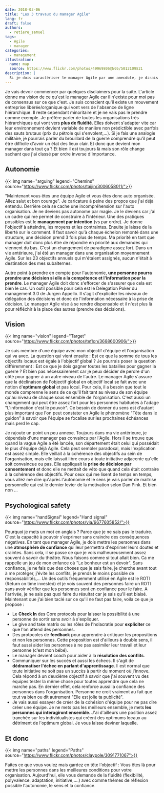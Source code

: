 ```yaml
---
date: 2018-03-06
title: "Les 3 travaux du manager Agile"
lang: fr
draft: false
authors:
  - retiere_samuel
tags:
  - Agile
  - manager
categories:
  - management
illustration:
  name: map
  source: https://www.flickr.com/photos/49969806@N05/5012109821
description: |
  Si je dois caractériser le manager Agile par une anecdote, je dirais qu'il peut partir en vacances pendant 2 mois sans que cela pose de problème mais que sans lui pendant 6 mois c'est la Bérézina.
---
```


Je vais devoir commencer par quelques disclaimers pour la suite. L'article donne ma vision de ce qu'est le manager Agile car il n'existe pour moi pas de consensus sur ce que c'est. Je suis conscient qu'il existe un mouvement entreprise libérée/organique qui vont vers de l'absence de ligne hiérarchique. Il reste cependant minoritaire et je ne vais pas le prendre comme exemple. Je préfère parler de toutes les organisations très hiérarchiques qui vont vers **plus de fluidité**. Elles doivent s'adapter vite car leur environnement devient variable de manière non prédictible avec parfois des sauts brutaux (prix du pétrole qui s'envolent,...). Si je fais une analogie militaire, je pourrais parler du brouillard de la guerre comprendre qu'il peut être difficile d'avoir un état des lieux clair. Et donc que devient mon manager dans tout ça ? Et bien il est toujours là mais son rôle change sachant que j'ai classé par ordre inverse d'importance.

## Autonomie

{{< img name="arguing" legend="Chemins" source="https://www.flickr.com/photos/taijin/3006058011/">}}

"Maintenant vous êtes une équipe Agile et vous êtes donc auto organisée. Allez salut et bon courage". Je caricature à peine des propos que j'ai déjà entendu. Derrière cela se cache une incompréhension sur l'auto organisation. Je ne deviens pas autonome par magie. Je le deviens car j'ai un cadre qui me permet de construire à l'intérieur. Une des pratiques possibles est le **management par intention** (vs par ordre). Je donne l'objectif à atteindre, les moyens et les contraintes. Ensuite je laisse de la liberté sur le comment. Il faut savoir qu'à chaque échelon remonté dans une structure, une décision prend 3 fois plus de temps. Ma priorité en tant que manager doit donc plus être de répondre en priorité aux demandes qui viennent du bas. C'est un changement de paradigme assez fort. Dans un vie antérieure, j'ai été un manager dans une organisation moyennement Agile. Sur les 23 objectifs annuels qui m'étaient assignés, aucun n'était à destination des mes subalternes.

Autre point à prendre en compte pour l'autonomie, **une personne pourra prendre une décision si elle a la compétence et l'information pour la prendre**. Le manager Agile doit donc s'efforcer de s'assurer que cela est bien le cas. Un outil possible pour cela est le Delegation Poker du management 3.0 de Jurgen Appello. Il s'agit d'expliciter les niveaux de délégation des décisions et donc de l'information nécessaire à la prise de décision. Le manager Agile vise à se rendre dispensable et il n'est plus là pour réfléchir à la place des autres (prendre des décisions).

## Vision

{{< img name="vision" legend="Target" source="https://www.flickr.com/photos/teflon/3668600906/">}}

Je suis membre d'une équipe avec mon objectif d'équipe et l'organisation qui va avec. La question qui vient ensuite : Est ce que la somme de tous les objectifs locaux est égale à l'objectif global ? Je pourrais poser la question différemment : Est ce que je dois gagner toutes les batailles pour gagner la guerre ? Et bien pas nécessairement car je peux décider de perdre d'un côté pour gagner à un autre niveau de l'autre. Le manager Agile s'assure que la déclinaison de l'objectif global en objectif local se fait avec une notion d'**optimum global** et pas local. Pour cela, il a besoin que tout le monde comprenne le sens de ce qu'il fait tant au niveau de son équipe qu'au niveau de chaque sous ensemble de l'organisation. C'est aussi un changement qui peut être assez fort pour les personnes habituées à l'adage "L'information c'est le pouvoir". Ce besoin de donner du sens est d'autant plus important que l'on peut constater en Agile le phénomène "Tête dans le guidon" à savoir que l'équipe se focalise sur les prochaines échéances mais perd le cap.

Je rajoute un point un peu annexe. Toujours dans ma vie antérieure, je dépendais d'une manager pas convaincu par l'Agile. Hors il se trouve que quand la vague Agile a été lancée, son département était celui qui possédait le plus d'équipe déjà Agile. Cela peut sembler paradoxal, mais l'explication est assez simple. Elle veillait à la cohérence des objectifs au sein de l'organisation, mais elle laissait libre cours à toute initiative adjacente qu'elle soit convaincue ou pas. Elle appliquait la **prise de décision par consentement** et donc elle ne mettait de véto que quand cela était contraire à la cohérence des objectifs. Pour ceux qui me lisent de temps en temps, vous allez me dire qu'après l'autonomie et le sens je vais parler de maitrise personnelle qui est le dernier levier de la motivation selon Dan Pink. Et bien non ...

## Psychological safety

{{< img name="handSignal" legend="Hand signal" source="https://www.flickr.com/photos/via/9677605852/">}}

Pourquoi je mets un mot en anglais ? Parce que je ne sais pas le traduire. C'est la capacité à pouvoir s'exprimer sans craindre des conséquences négatives. En tant que manager Agile, je dois mettre les personnes dans une **atmosphère de confiance** qui leur permettra d'exprimer leurs doutes et craintes. Sans cela, il se passe ce que je vois malheureusement assez souvent à savoir du théâtre. Nous faisons comme si tout allait bien. Ca me rappelle un jeu de mon enfance où "Le bonheur est un devoir". Sans confiance, je ne fais que des choses que je sais faire, je cherche avant tout à me protéger, j'évite les conflits, je prends le moins possible de responsabilités,... Un des outils fréquemment utilisé en Agile est le ROTI (Return on time invested) et je vois souvent des personnes faire un ROTI sans avoir vérifier que les personnes sont en confiance pour le faire. A l'arrivée, je ne sais pas quoi faire du résultat car je sais qu'il est biaisé. Maintenant que j'ai bien taclé sur ce qu'il ne faut pas faire, voila ce que je propose :<br>
- Le **Check In** des Core protocols pour laisser la possibilité à une personne de sortir sans avoir à s'expliquer.<br>
- Le give and take matrix ou les rôles de l'holacratie pour **expliciter** ce que l'on attend des personnes.<br>
- Des protocoles de **feedback** pour apprendre à critiquer les propositions et non les personnes. Cette proposition est d'ailleurs à double sens, il faut aussi aider les personnes à ne pas assimiler leur travail et leur personne (c'est mon bébé).<br>
- Le manager devient coach  pour aider à la **résolution des conflits**.<br>
- Communiquer sur les succès et aussi les échecs. Il s'agit de **dédramatiser l'échec en parlant d'apprentissage**. Il est normal que toute initiative ne soit pas un succès à partir du moment où j'innove. Cela répond à un deuxième objectif à savoir que j'ai souvent vu des équipes tester la même chose pour toutes apprendre que cela ne marche pas. En dernier effet, cela renforce aussi la confiance des personnes dans l'organisation. Personne ne croit vraiment au fait que tout va bien ou dit autrement "Elle est jolie ta publicité".<br>
- Je vais aussi essayer de créer de la cohésion d'équipe pour ne pas dire créer une équipe. Je ne mets pas les meilleurs ensemble, je mets **les personnes qui interagiront ensemble**. J'ai d'ailleurs une position assez tranchée sur les individualistes qui créent des optimums locaux au détriment de l'optimum global. Je vous laisse deviner laquelle.<br>

## Et donc

{{< img name="paths" legend="Paths" source="https://www.flickr.com/photos/claypole/3091771067">}}

Faites ce que vous voulez mais gardez en tête l'objectif : Vous êtes là pour mettre les personnes dans les meilleures conditions pour votre organisation. Aujourd'hui, elle vous demande de la fluidité (flexibilité, polyvalence, adaptation, initiative,....) avec comme thèmes de réflexion possible l'autonomie, le sens et la confiance.



